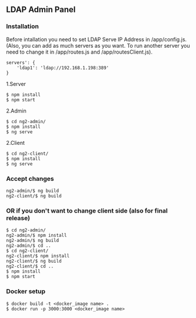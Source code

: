 LDAP Admin Panel
--------

### Installation

Before intallation you need to set LDAP Serve IP Address in /app/config.js.
(Also, you can add as much servers as you want. To run another server you need to change it in /app/routes.js and
/app/routesClient.js).
```
servers': {
    'ldap1': 'ldap://192.168.1.198:389'
}
```

1.Server
```
$ npm install
$ npm start
```
2.Admin
```
$ cd ng2-admin/
$ npm install
$ ng serve
```
2.Client
```
$ cd ng2-client/
$ npm install
$ ng serve
```
### Accept changes

```
ng2-admin/$ ng build
ng2-client/$ ng build
```

### OR  if you don't want to change client side (also for final release)

```
$ cd ng2-admin/
ng2-admin/$ npm install
ng2-admin/$ ng build
ng2-admin/$ cd ..
$ cd ng2-client/
ng2-client/$ npm install
ng2-client/$ ng build
ng2-client/$ cd ..
$ npm install
$ npm start
```

### Docker setup

```
$ docker build -t <docker_image name> .
$ docker run -p 3000:3000 <docker_image name>
```
